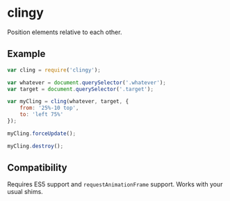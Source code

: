 # clingy

Position elements relative to each other.

## Example

```js
var cling = require('clingy');

var whatever = document.querySelector('.whatever');
var target = document.querySelector('.target');

var myCling = cling(whatever, target, {
	from: '25%-10 top',
	to: 'left 75%'
});

myCling.forceUpdate();

myCling.destroy();
```

## Compatibility

Requires ES5 support and `requestAnimationFrame` support. Works with your usual shims.
